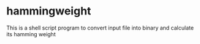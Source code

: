 # hammingweight
This is a shell script program to convert input file into binary and calculate its hamming weight
